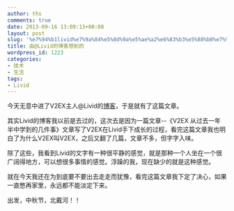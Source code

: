 ```yaml
---
author: ths
comments: true
date: 2013-09-16 13:09:13+00:00
layout: post
slug: '%e7%94%b1livid%e7%9a%84%e5%8d%9a%e5%ae%a2%e6%83%b3%e5%88%b0%e7%9a%84'
title: 由@Livid的博客想到的
wordpress_id: 1223
categories:
- 技术
- 生活
tags:
- Livid
---
```


今天无意中进了V2EX主人@Livid的[博客](http://livid.v2ex.com/)，于是就有了这篇文章。





其实Livid的博客我以前是去过的，这次去是因为一篇文章--《V2EX 从过去一年半中学到的几件事》文章写了V2EX在Livid手下成长的过程，看完这篇文章我也明白了为什么V2EX叫V2EX，之后又翻了几篇，文章不多，但字字入味。





除了这些，我看到Livid的文字有一种很平静的感觉，就是那种一个人坐在一个很广阔得地方，可以想很多事情的感觉。浮躁的我，现在缺少的就是这种感觉。





就在今天我还在为到底要不要出去走走而犹豫，看完这篇文章我下定了决心，如果一直憋再家里，永远都不能淡定下来。





出发，中秋节，北戴河！！



